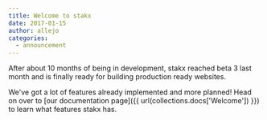 ```yaml
---
title: Welcome to stakx
date: 2017-01-15
author: allejo
categories:
  - announcement
---
```


After about 10 months of being in development, stakx reached beta 3 last month and is finally ready for building production ready websites.

We've got a lot of features already implemented and more planned! Head on over to [our documentation page]({{ url(collections.docs['Welcome']) }}) to learn what features stakx has.
